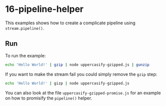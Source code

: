 # 16-pipeline-helper

This examples shows how to create a complicate pipeline using `stream.pipeline()`.


## Run

To run the example:

```bash
echo 'Hello World!' | gzip | node uppercasify-gzipped.js | gunzip
```

If you want to make the stream fail you could simply remove the `gzip` step:

```bash
echo 'Hello World!' | gizp | node uppercasify-gzipped.js
```

You can also look at the file `uppercasify-gzipped-promise.js` for an example on how to promisify the `pipeline()` helper.

